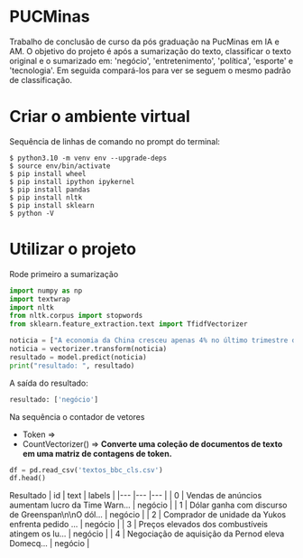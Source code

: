 # PUCMinas

Trabalho de conclusão de curso da pós graduação na PucMinas em IA e AM.
O objetivo do projeto é após a sumarização do texto, classificar o texto original e o sumarizado em:
'negócio', 'entretenimento', 'política', 'esporte' e 'tecnologia'.
Em seguida compará-los para ver se seguem o mesmo padrão de classificação.

# Criar o ambiente virtual

Sequência de linhas de comando no prompt do terminal:

```linux
$ python3.10 -m venv env --upgrade-deps
$ source env/bin/activate
$ pip install wheel
$ pip install ipython ipykernel
$ pip install pandas
$ pip install nltk
$ pip install sklearn
$ python -V
```

# Utilizar o projeto

Rode primeiro a sumarização

```python
import numpy as np
import textwrap
import nltk
from nltk.corpus import stopwords
from sklearn.feature_extraction.text import TfidfVectorizer
```

```python
noticia = ["A economia da China cresceu apenas 4% no último trimestre de 2021, seu ritmo mais lento em um ano e meio, momento em que enquanto o país enfrentava uma crise imobiliária cada vez mais profunda, novos surtos de Covid-19 e a estrita abordagem de não-tolerância de Pequim para controlar o vírus. Ainda assim, esse número foi maior do que o esperado pelos economistas. Para todo o ano de 2021, o PIB cresceu 8,1%, praticamente em linha com as expectativas dos analistas. O governo chinês estabeleceu uma meta na primavera passada para que sua economia expandisse pelo menos 6% no ano."]
noticia = vectorizer.transform(noticia)
resultado = model.predict(noticia)
print("resultado: ", resultado)
```

A saída do resultado:

```python
resultado: ['negócio']
```

Na sequência o contador de vetores

- Token =>
- CountVectorizer() => **Converte uma coleção de documentos de texto em uma matriz de contagens de token.**

```python
df = pd.read_csv('textos_bbc_cls.csv')
df.head()
```

Resultado
| id | text | labels |
|--- |--- |--- |
| 0 | Vendas de anúncios aumentam lucro da Time Warn... | negócio |
| 1 | Dólar ganha com discurso de Greenspan\n\nO dól... | negócio |
| 2 | Comprador de unidade da Yukos enfrenta pedido ... | negócio |
| 3 | Preços elevados dos combustíveis atingem os lu... | negócio |
| 4 | Negociação de aquisição da Pernod eleva Domecq... | negócio |
